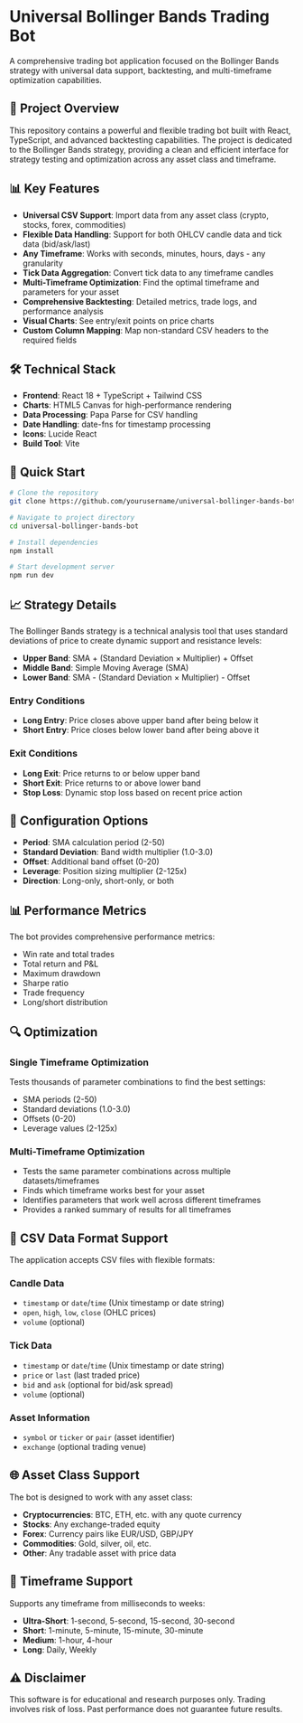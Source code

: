 # Universal Bollinger Bands Trading Bot

A comprehensive trading bot application focused on the Bollinger Bands strategy with universal data support, backtesting, and multi-timeframe optimization capabilities.

## 🚀 Project Overview

This repository contains a powerful and flexible trading bot built with React, TypeScript, and advanced backtesting capabilities. The project is dedicated to the Bollinger Bands strategy, providing a clean and efficient interface for strategy testing and optimization across any asset class and timeframe.

## 📊 Key Features

- **Universal CSV Support**: Import data from any asset class (crypto, stocks, forex, commodities)
- **Flexible Data Handling**: Support for both OHLCV candle data and tick data (bid/ask/last)
- **Any Timeframe**: Works with seconds, minutes, hours, days - any granularity
- **Tick Data Aggregation**: Convert tick data to any timeframe candles
- **Multi-Timeframe Optimization**: Find the optimal timeframe and parameters for your asset
- **Comprehensive Backtesting**: Detailed metrics, trade logs, and performance analysis
- **Visual Charts**: See entry/exit points on price charts
- **Custom Column Mapping**: Map non-standard CSV headers to the required fields

## 🛠️ Technical Stack

- **Frontend**: React 18 + TypeScript + Tailwind CSS
- **Charts**: HTML5 Canvas for high-performance rendering
- **Data Processing**: Papa Parse for CSV handling
- **Date Handling**: date-fns for timestamp processing
- **Icons**: Lucide React
- **Build Tool**: Vite

## 🚀 Quick Start

```bash
# Clone the repository
git clone https://github.com/yourusername/universal-bollinger-bands-bot.git

# Navigate to project directory
cd universal-bollinger-bands-bot

# Install dependencies
npm install

# Start development server
npm run dev
```

## 📈 Strategy Details

The Bollinger Bands strategy is a technical analysis tool that uses standard deviations of price to create dynamic support and resistance levels:

- **Upper Band**: SMA + (Standard Deviation × Multiplier) + Offset
- **Middle Band**: Simple Moving Average (SMA)
- **Lower Band**: SMA - (Standard Deviation × Multiplier) - Offset

### Entry Conditions
- **Long Entry**: Price closes above upper band after being below it
- **Short Entry**: Price closes below lower band after being above it

### Exit Conditions
- **Long Exit**: Price returns to or below upper band
- **Short Exit**: Price returns to or above lower band
- **Stop Loss**: Dynamic stop loss based on recent price action

## 🔧 Configuration Options

- **Period**: SMA calculation period (2-50)
- **Standard Deviation**: Band width multiplier (1.0-3.0)
- **Offset**: Additional band offset (0-20)
- **Leverage**: Position sizing multiplier (2-125x)
- **Direction**: Long-only, short-only, or both

## 📊 Performance Metrics

The bot provides comprehensive performance metrics:
- Win rate and total trades
- Total return and P&L
- Maximum drawdown
- Sharpe ratio
- Trade frequency
- Long/short distribution

## 🔍 Optimization

### Single Timeframe Optimization
Tests thousands of parameter combinations to find the best settings:
- SMA periods (2-50)
- Standard deviations (1.0-3.0)
- Offsets (0-20)
- Leverage values (2-125x)

### Multi-Timeframe Optimization
- Tests the same parameter combinations across multiple datasets/timeframes
- Finds which timeframe works best for your asset
- Identifies parameters that work well across different timeframes
- Provides a ranked summary of results for all timeframes

## 📄 CSV Data Format Support

The application accepts CSV files with flexible formats:

### Candle Data
- `timestamp` or `date`/`time` (Unix timestamp or date string)
- `open`, `high`, `low`, `close` (OHLC prices)
- `volume` (optional)

### Tick Data
- `timestamp` or `date`/`time` (Unix timestamp or date string)
- `price` or `last` (last traded price)
- `bid` and `ask` (optional for bid/ask spread)
- `volume` (optional)

### Asset Information
- `symbol` or `ticker` or `pair` (asset identifier)
- `exchange` (optional trading venue)

## 🌐 Asset Class Support

The bot is designed to work with any asset class:

- **Cryptocurrencies**: BTC, ETH, etc. with any quote currency
- **Stocks**: Any exchange-traded equity
- **Forex**: Currency pairs like EUR/USD, GBP/JPY
- **Commodities**: Gold, silver, oil, etc.
- **Other**: Any tradable asset with price data

## 🔄 Timeframe Support

Supports any timeframe from milliseconds to weeks:

- **Ultra-Short**: 1-second, 5-second, 15-second, 30-second
- **Short**: 1-minute, 5-minute, 15-minute, 30-minute
- **Medium**: 1-hour, 4-hour
- **Long**: Daily, Weekly

## ⚠️ Disclaimer

This software is for educational and research purposes only. Trading involves risk of loss. Past performance does not guarantee future results.
